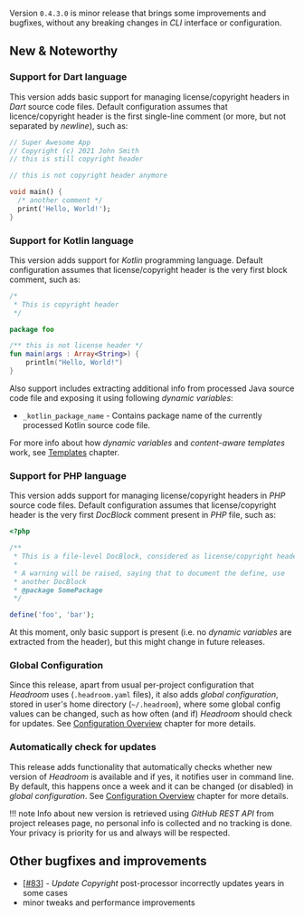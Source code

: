 Version `0.4.3.0` is minor release that brings some improvements and bugfixes, without any breaking changes in _CLI_ interface or configuration.

## New & Noteworthy

### Support for Dart language
This version adds basic support for managing license/copyright headers in _Dart_ source code files. Default configuration assumes that licence/copyright header is the first single-line comment (or more, but not separated by _newline_), such as:

```dart
// Super Awesome App
// Copyright (c) 2021 John Smith
// this is still copyright header

// this is not copyright header anymore

void main() {
  /* another comment */
  print('Hello, World!');
}
```

### Support for Kotlin language
This version adds support for _Kotlin_ programming language. Default configuration assumes that license/copyright header is the very first block comment, such as:

```kotlin
/*
 * This is copyright header
 */

package foo

/** this is not license header */
fun main(args : Array<String>) {
    println("Hello, World!")
}
```

Also support includes extracting additional info from processed Java source code file and exposing it using following _dynamic variables_:

- `_kotlin_package_name` - Contains package name of the currently processed Kotlin source code file.

For more info about how _dynamic variables_ and _content-aware templates_ work, see [Templates][doc:templates] chapter.

### Support for PHP language
This version adds support for managing license/copyright headers in _PHP_ source code files. Default configuration assumes that license/copyright header is the very first _DocBlock_ comment present in _PHP_ file, such as:

```php
<?php

/**
 * This is a file-level DocBlock, considered as license/copyright header
 * 
 * A warning will be raised, saying that to document the define, use
 * another DocBlock
 * @package SomePackage
 */

define('foo', 'bar');

```

At this moment, only basic support is present (i.e. no _dynamic variables_ are extracted from the header), but this might change in future releases.

### Global Configuration
Since this release, apart from usual per-project configuration that _Headroom_ uses (`.headroom.yaml` files), it also adds _global configuration_, stored in user's home directory (`~/.headroom`), where some global config values can be changed, such as how often (and if) _Headroom_ should check for updates. See [Configuration Overview][doc:configuration] chapter for more details.

### Automatically check for updates
This release adds functionality that automatically checks whether new version of _Headroom_ is available and if yes, it notifies user in command line. By default, this happens once a week and it can be changed (or disabled) in _global configuration_. See [Configuration Overview][doc:configuration] chapter for more details.

!!! note
    Info about new version is retrieved using _GitHub REST API_ from project releases page, no personal info is collected and no tracking is done. Your privacy is priority for us and always will be respected.

## Other bugfixes and improvements
- [[#83]][github/issue/83] - _Update Copyright_ post-processor incorrectly updates years in some cases
- minor tweaks and performance improvements

[doc:configuration]: documentation/configuration.md
[doc:migration-guide]: migration-guide.md
[doc:running-headroom]: documentation/running-headroom.md
[doc:templates]: documentation/templates.md
[github:vcs-ignore]: https://github.com/vaclavsvejcar/vcs-ignore
[github/issue/83]: https://github.com/vaclavsvejcar/headroom/issues/83